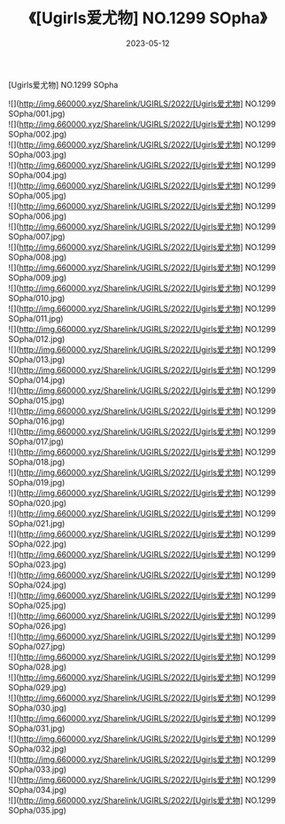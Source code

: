 ﻿---
layout: post
title:  《[Ugirls爱尤物] NO.1299 SOpha》
date:   2023-05-12
img: http://img.660000.xyz/Sharelink/UGIRLS/2022/[Ugirls爱尤物] NO.1299 SOpha/000.jpg
categories: [美女, 清纯, 唯美]
---

[Ugirls爱尤物] NO.1299 SOpha

 ![](http://img.660000.xyz/Sharelink/UGIRLS/2022/[Ugirls爱尤物] NO.1299 SOpha/001.jpg) <br>![](http://img.660000.xyz/Sharelink/UGIRLS/2022/[Ugirls爱尤物] NO.1299 SOpha/002.jpg) <br>![](http://img.660000.xyz/Sharelink/UGIRLS/2022/[Ugirls爱尤物] NO.1299 SOpha/003.jpg) <br>![](http://img.660000.xyz/Sharelink/UGIRLS/2022/[Ugirls爱尤物] NO.1299 SOpha/004.jpg) <br>![](http://img.660000.xyz/Sharelink/UGIRLS/2022/[Ugirls爱尤物] NO.1299 SOpha/005.jpg) <br>![](http://img.660000.xyz/Sharelink/UGIRLS/2022/[Ugirls爱尤物] NO.1299 SOpha/006.jpg) <br>![](http://img.660000.xyz/Sharelink/UGIRLS/2022/[Ugirls爱尤物] NO.1299 SOpha/007.jpg) <br>![](http://img.660000.xyz/Sharelink/UGIRLS/2022/[Ugirls爱尤物] NO.1299 SOpha/008.jpg) <br>![](http://img.660000.xyz/Sharelink/UGIRLS/2022/[Ugirls爱尤物] NO.1299 SOpha/009.jpg) <br>![](http://img.660000.xyz/Sharelink/UGIRLS/2022/[Ugirls爱尤物] NO.1299 SOpha/010.jpg) <br>![](http://img.660000.xyz/Sharelink/UGIRLS/2022/[Ugirls爱尤物] NO.1299 SOpha/011.jpg) <br>![](http://img.660000.xyz/Sharelink/UGIRLS/2022/[Ugirls爱尤物] NO.1299 SOpha/012.jpg) <br>![](http://img.660000.xyz/Sharelink/UGIRLS/2022/[Ugirls爱尤物] NO.1299 SOpha/013.jpg) <br>![](http://img.660000.xyz/Sharelink/UGIRLS/2022/[Ugirls爱尤物] NO.1299 SOpha/014.jpg) <br>![](http://img.660000.xyz/Sharelink/UGIRLS/2022/[Ugirls爱尤物] NO.1299 SOpha/015.jpg) <br>![](http://img.660000.xyz/Sharelink/UGIRLS/2022/[Ugirls爱尤物] NO.1299 SOpha/016.jpg) <br>![](http://img.660000.xyz/Sharelink/UGIRLS/2022/[Ugirls爱尤物] NO.1299 SOpha/017.jpg) <br>![](http://img.660000.xyz/Sharelink/UGIRLS/2022/[Ugirls爱尤物] NO.1299 SOpha/018.jpg) <br>![](http://img.660000.xyz/Sharelink/UGIRLS/2022/[Ugirls爱尤物] NO.1299 SOpha/019.jpg) <br>![](http://img.660000.xyz/Sharelink/UGIRLS/2022/[Ugirls爱尤物] NO.1299 SOpha/020.jpg) <br>![](http://img.660000.xyz/Sharelink/UGIRLS/2022/[Ugirls爱尤物] NO.1299 SOpha/021.jpg) <br>![](http://img.660000.xyz/Sharelink/UGIRLS/2022/[Ugirls爱尤物] NO.1299 SOpha/022.jpg) <br>![](http://img.660000.xyz/Sharelink/UGIRLS/2022/[Ugirls爱尤物] NO.1299 SOpha/023.jpg) <br>![](http://img.660000.xyz/Sharelink/UGIRLS/2022/[Ugirls爱尤物] NO.1299 SOpha/024.jpg) <br>![](http://img.660000.xyz/Sharelink/UGIRLS/2022/[Ugirls爱尤物] NO.1299 SOpha/025.jpg) <br>![](http://img.660000.xyz/Sharelink/UGIRLS/2022/[Ugirls爱尤物] NO.1299 SOpha/026.jpg) <br>![](http://img.660000.xyz/Sharelink/UGIRLS/2022/[Ugirls爱尤物] NO.1299 SOpha/027.jpg) <br>![](http://img.660000.xyz/Sharelink/UGIRLS/2022/[Ugirls爱尤物] NO.1299 SOpha/028.jpg) <br>![](http://img.660000.xyz/Sharelink/UGIRLS/2022/[Ugirls爱尤物] NO.1299 SOpha/029.jpg) <br>![](http://img.660000.xyz/Sharelink/UGIRLS/2022/[Ugirls爱尤物] NO.1299 SOpha/030.jpg) <br>![](http://img.660000.xyz/Sharelink/UGIRLS/2022/[Ugirls爱尤物] NO.1299 SOpha/031.jpg) <br>![](http://img.660000.xyz/Sharelink/UGIRLS/2022/[Ugirls爱尤物] NO.1299 SOpha/032.jpg) <br>![](http://img.660000.xyz/Sharelink/UGIRLS/2022/[Ugirls爱尤物] NO.1299 SOpha/033.jpg) <br>![](http://img.660000.xyz/Sharelink/UGIRLS/2022/[Ugirls爱尤物] NO.1299 SOpha/034.jpg) <br>![](http://img.660000.xyz/Sharelink/UGIRLS/2022/[Ugirls爱尤物] NO.1299 SOpha/035.jpg) <br>